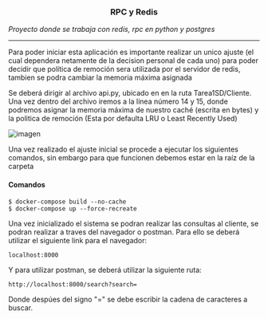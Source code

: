 <h3 align="Center"> RPC y Redis </h3>

_Proyecto donde se trabaja con redis, rpc en python y postgres_

---------------------------------------

<p>Para poder iniciar esta aplicación es importante realizar un unico ajuste (el cual dependera netamente de la decision personal de cada uno) para poder decidir que política de remoción sera utilizada por el servidor de redis, tambien se podra cambiar la memoria máxima asignada </p>

<p>Se deberá dirigir al archivo api.py, ubicado en en la ruta Tarea1SD/Cliente. Una vez dentro del archivo iremos a la línea número 14 y 15, donde podremos asignar la memoria máxima de nuestro caché (escrita en bytes) y la politica de remoción (Esta por defaulta LRU o Least Recently Used)</p>

![imagen](https://user-images.githubusercontent.com/69986261/166571463-a62d398f-cb4a-433c-acb9-f425f56548f8.png)

<p> Una vez realizado el ajuste inicial se procede a ejecutar los siguientes comandos, sin embargo para que funcionen debemos estar en la raíz de la carpeta </p>

<h4> Comandos </h4>

```
$ docker-compose build --no-cache
$ docker-compose up --force-recreate
```

<p>Una vez inicializado el sistema se podran realizar las consultas al cliente, se podran realizar a traves del navegador o postman. Para ello se deberá utilizar el siguiente link para el navegador: </p>

```
localhost:8000
```

<p> Y para utilizar postman, se deberá utilizar la siguiente ruta: </p>

```
http://localhost:8000/search?search=
```
<p> Donde despúes del signo "=" se debe escribir la cadena de caracteres a buscar. </p>
